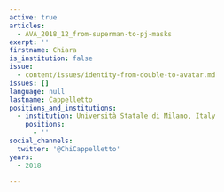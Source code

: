 ```yaml
---
active: true
articles:
  - AVA_2018_12_from-superman-to-pj-masks
exerpt: ''
firstname: Chiara
is_institution: false
issue:
  - content/issues/identity-from-double-to-avatar.md
issues: []
language: null
lastname: Cappelletto
positions_and_institutions:
  - institution: Università Statale di Milano, Italy
    positions:
      - ''
social_channels:
  twitter: '@ChiCappelletto'
years:
  - 2018

---
```

